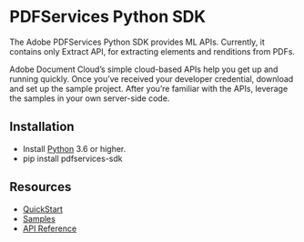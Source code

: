 PDFServices Python SDK
=======================

The Adobe PDFServices Python SDK provides ML APIs. Currently, it contains only Extract API, for extracting elements and renditions from PDFs.

Adobe Document Cloud’s simple cloud-based APIs help you get up and running quickly. Once you’ve received your developer credential, download and set up the sample project. After you’re familiar with the APIs, leverage the samples in your own server-side code.

Installation
------------

* Install [Python](https://www.python.org/) 3.6 or higher. 
* pip install pdfservices-sdk

Resources
------------

* [QuickStart](https://www.adobe.com/go/pdftoolsapi_doc)
* [Samples](https://www.adobe.com/go/pdfservices_python_samples)
* [API Reference](https://www.adobe.com/go/pdfservices_python_docs)
